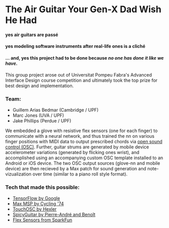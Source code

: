 # The Air Guitar Your Gen-X Dad Wish He Had

#### yes air guitars are passé
#### yes modeling software instruments after real-life ones is a cliché
#### ... and, yes this project had to be done because _no one has done it like we have._

This group project arose out of Universitat Pompeu Fabra's Advanced Interface Design course competition and ultimately took the top prize for best design and implementation.

### Team:
- Guillem Arias Bedmar (Cambridge / UPF)
- Marc Jones (UVA / UPF)
- Jake Phillips (Perdue / UPF)

We embedded a glove with resistive flex sensors (one for each finger) to communicate with a neural network, and thus trained the nn on various finger positions with MIDI data to output prescribed chords via [open sound control (OSC)](https://en.wikipedia.org/wiki/Open_Sound_Control). Further, guitar strums are generated by mobile device accelerometer variations (generated by flicking ones wrist), and accomplished using an accompanying custom OSC template installed to an Android or iOS device. The two OSC output sources (glove-nn and mobile device) are then recieved by a Max patch for sound generation and note-vizualization over time (similar to a piano roll style format).

### Tech that made this possible:
- [TensorFlow by Google](https://www.tensorflow.org)
- [Max MSP by Cycling '74](https://cycling74.com/products/max/)
- [TouchOSC by Hexler](https://hexler.net/software/touchosc)
- [SpicyGuitar by Pierre-André and Benoît](http://www.spicyguitar.com)
- [Flex Sensors from SparkFun](https://www.sparkfun.com/products/8606)
